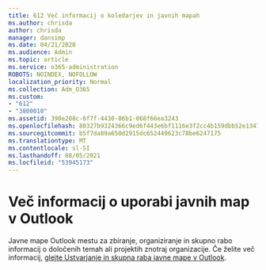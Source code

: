 ```yaml
---
title: 612 Več informacij o koledarjev in javnih mapah
ms.author: chrisda
author: chrisda
manager: dansimp
ms.date: 04/21/2020
ms.audience: Admin
ms.topic: article
ms.service: o365-administration
ROBOTS: NOINDEX, NOFOLLOW
localization_priority: Normal
ms.collection: Adm_O365
ms.custom:
- "612"
- "3800010"
ms.assetid: 390e208c-6f7f-4430-86b1-068f66ea3243
ms.openlocfilehash: 80327b9324366c9ed6f443e6bf1116e3f2cc4b159dbb52e1347073e82273b93c
ms.sourcegitcommit: b5f7da89a650d2915dc652449623c78be6247175
ms.translationtype: MT
ms.contentlocale: sl-SI
ms.lasthandoff: 08/05/2021
ms.locfileid: "53945173"
---
```

# <a name="learn-about-using-public-folders-in-outlook"></a>Več informacij o uporabi javnih map v Outlook

Javne mape Outlook mestu za zbiranje, organiziranje in skupno rabo informacij o določenih temah ali projektih znotraj organizacije. Če želite več informacij, [glejte Ustvarjanje in skupna raba javne mape v Outlook](https://support.office.com/article/a2835011-d524-4a5c-a207-05c159bb2a97).
